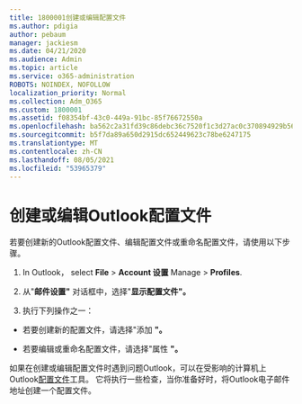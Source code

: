 ```yaml
---
title: 1800001创建或编辑配置文件
ms.author: pdigia
author: pebaum
manager: jackiesm
ms.date: 04/21/2020
ms.audience: Admin
ms.topic: article
ms.service: o365-administration
ROBOTS: NOINDEX, NOFOLLOW
localization_priority: Normal
ms.collection: Adm_O365
ms.custom: 1800001
ms.assetid: f08354bf-43c0-449a-91bc-85f76672550a
ms.openlocfilehash: ba562c2a31fd39c86debc36c7520f1c3d27ac0c370894929b566147d965f3ad7
ms.sourcegitcommit: b5f7da89a650d2915dc652449623c78be6247175
ms.translationtype: MT
ms.contentlocale: zh-CN
ms.lasthandoff: 08/05/2021
ms.locfileid: "53965379"
---
```

# <a name="create-or-edit-an-outlook-profile"></a>创建或编辑Outlook配置文件

若要创建新的Outlook配置文件、编辑配置文件或重命名配置文件，请使用以下步骤。
  
1. In Outlook， select **File** \> **Account 设置** Manage \> **Profiles**.
    
2. 从"**邮件设置"** 对话框中，选择"**显示配置文件"。**
    
3. 执行下列操作之一：
    
  - 若要创建新的配置文件，请选择"添加 **"。**
    
  - 若要编辑或重命名配置文件，请选择"属性 **"。**
    
如果在创建或编辑配置文件时遇到问题Outlook，可以在受影响的计算机上Outlook[配置文件](https://aka.ms/SaRA-OutlookSetupProfile)工具。 它将执行一些检查，当你准备好时，将Outlook电子邮件地址创建一个配置文件。 
  


